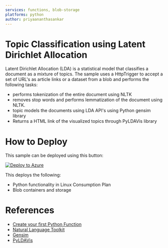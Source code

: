 ```yaml
---
services: functions, blob-storage
platforms: python
author: priyaananthasankar
---
```


# Topic Classification using Latent Dirichlet Allocation

Latent Dirichlet Allocation (LDA) is a statistical model that classifies a document as a mixture of topics.
The sample uses a HttpTrigger to accept a set of URL's as article links or a dataset from a blob and performs the following tasks:
 - performs tokenization of the entire document using NLTK
 - removes stop words and performs lemmatization of the document using NLTK.
 - topic models the documents using LDA API's using Python gensim library
 - Returns a HTML link of the visualized topics through PyLDAVis library

# How to Deploy

This sample can be deployed using this button:

[![Deploy to Azure](http://azuredeploy.net/deploybutton.png)](https://azuredeploy.net/)

This deploys the following:

- Python functionality in Linux Consumption Plan
- Blob containers and storage

# References

- [Create your first Python Function](https://docs.microsoft.com/en-us/azure/azure-functions/functions-create-first-function-python)
- [Natural Language Toolkit](https://www.nltk.org/)
- [Gensim](https://radimrehurek.com/gensim/)
- [PyLDAVis](https://github.com/bmabey/pyLDAvis)





